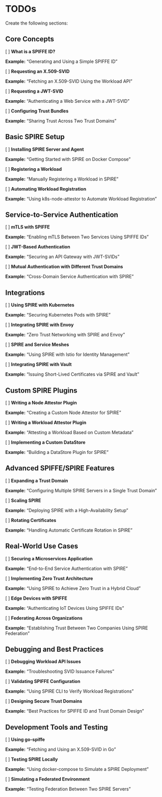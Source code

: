 # TODOs

Create the following sections:

## Core Concepts

[ ] **What is a SPIFFE ID?**

**Example:** “Generating and Using a Simple SPIFFE ID”

[ ] **Requesting an X.509-SVID**

**Example:** “Fetching an X.509-SVID Using the Workload API”

[ ] **Requesting a JWT-SVID**

**Example:** “Authenticating a Web Service with a JWT-SVID”

[ ] **Configuring Trust Bundles**

**Example:** “Sharing Trust Across Two Trust Domains”

## Basic SPIRE Setup

[ ] **Installing SPIRE Server and Agent**

**Example:** “Getting Started with SPIRE on Docker Compose”

[ ] **Registering a Workload**

**Example:** “Manually Registering a Workload in SPIRE”

[ ] **Automating Workload Registration**

**Example:** “Using k8s-node-attestor to Automate Workload Registration”

## Service-to-Service Authentication

[ ] **mTLS with SPIFFE**

**Example:** “Enabling mTLS Between Two Services Using SPIFFE IDs”

[ ] **JWT-Based Authentication**

**Example:** “Securing an API Gateway with JWT-SVIDs”

[ ] **Mutual Authentication with Different Trust Domains**

**Example:** “Cross-Domain Service Authentication with SPIRE”

## Integrations

[ ] **Using SPIRE with Kubernetes**

**Example:** “Securing Kubernetes Pods with SPIRE”

[ ] **Integrating SPIRE with Envoy**

**Example:** “Zero Trust Networking with SPIRE and Envoy”

[ ] **SPIRE and Service Meshes**

**Example:** “Using SPIRE with Istio for Identity Management”

[ ] **Integrating SPIRE with Vault**

**Example:** “Issuing Short-Lived Certificates via SPIRE and Vault”

## Custom SPIRE Plugins

[ ] **Writing a Node Attestor Plugin**

**Example:** “Creating a Custom Node Attestor for SPIRE”

[ ] **Writing a Workload Attestor Plugin**

**Example:** “Attesting a Workload Based on Custom Metadata”

[ ] **Implementing a Custom DataStore**

**Example:** “Building a DataStore Plugin for SPIRE”

## Advanced SPIFFE/SPIRE Features

[ ] **Expanding a Trust Domain**

**Example:** “Configuring Multiple SPIRE Servers in a Single Trust Domain”

[ ] **Scaling SPIRE**

**Example:** “Deploying SPIRE with a High-Availability Setup”

[ ] **Rotating Certificates**

**Example:** “Handling Automatic Certificate Rotation in SPIRE”

## Real-World Use Cases

[ ] **Securing a Microservices Application**

**Example:** “End-to-End Service Authentication with SPIRE”

[ ] **Implementing Zero Trust Architecture**

**Example:** “Using SPIRE to Achieve Zero Trust in a Hybrid Cloud”

[ ] **Edge Devices with SPIFFE**

**Example:** “Authenticating IoT Devices Using SPIFFE IDs”

[ ] **Federating Across Organizations**

**Example:** “Establishing Trust Between Two Companies Using SPIRE Federation”

## Debugging and Best Practices

[ ] **Debugging Workload API Issues**

**Example:** “Troubleshooting SVID Issuance Failures”

[ ] **Validating SPIFFE Configuration**

**Example:** “Using SPIRE CLI to Verify Workload Registrations”

[ ] **Designing Secure Trust Domains**

**Example:** “Best Practices for SPIFFE ID and Trust Domain Design”

## Development Tools and Testing

[ ] **Using go-spiffe**

**Example:** “Fetching and Using an X.509-SVID in Go”

[ ] **Testing SPIRE Locally**

**Example:** “Using docker-compose to Simulate a SPIRE Deployment”

[ ] **Simulating a Federated Environment**

**Example:** “Testing Federation Between Two SPIRE Servers”
